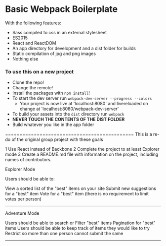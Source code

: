 # Basic Webpack Boilerplate

With the following features:

* Sass compiled to css in an external stylesheet
* ES2015
* React and ReactDOM
* An app directory for development and a dist folder for builds
* Static compilation of jpg and png images
* Nothing else

### To use this on a new project
* Clone the repo!
* Change the remote!
* Install the packages with `npm install`!
* To start the dev server run `webpack-dev-server --progress --colors`
  * Your project is now live at 'localhost:8080' and livereloaded on change at 'localhost:8080/webpack-dev-server'
* To build your assets into the `dist` directory run `webpack`
* **NEVER TOUCH THE CONTENTS OF THE DIST FOLDER**
* Build whatever you like in the app folder

=============================================
This is a re-do of the original group project with these goals

1 Use React instead of Backbone
2 Complete the project to at least Explorer mode 
3 Create a README.md file with information on the project, including names of contributors.  


Explorer Mode

Users should be able to:

View a sorted list of the "best" items on your site
Submit new suggestions for a "best" item
Vote for a "best" item (there is no requirement to limit votes per person)

----------------------------------------------

Adventure Mode

Users should be able to search or Filter "best" items
Pagination for "best" items
Users should be able to keep track of items they would like to try
Restrict so more than one person cannot submit the same 

----------------------------------------------
